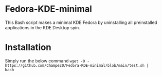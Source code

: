 # Fedora-KDE-minimal
This Bash script makes a minimal KDE Fedora by uninstalling all preinstalled applications in the KDE Desktop spin.
# Installation
Simply run the below command
```wget -O - https://github.com/Champe20/Fedora-KDE-minimal/blob/main/test.sh | bash```
